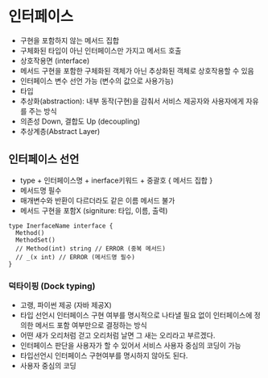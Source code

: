 # 인터페이스
- 구현을 포함하지 않는 메서드 집합
- 구체화된 타입이 아닌 인터페이스만 가지고 메서드 호출
- 상호작용면 (interface)
- 메서드 구현을 포함한 구체화된 객체가 아닌 추상화된 객체로 상호작용할 수 있음
- 인터페이스 변수 선언 가능 (변수의 값으로 사용가능)
- 타입
- 추상화(abstraction): 내부 동작(구현)을 감춰서 서비스 제공자와 사용자에게 자유를 주는 방식
- 의존성 Down, 결합도 Up (decoupling)
- 추상계층(Abstract Layer)

## 인터페이스 선언
- type + 인터페이스명 + inerface키워드 + 중괄호 { 메서드 집합 }
- 메서드명 필수
- 매개변수와 반환이 다르더라도 같은 이름 메서드 불가
- 메서드 구현을 포함X (signiture: 타입, 이름, 출력)

```
type InerfaceName interface {
  Method()
  MethodSet()
  // Method(int) string // ERROR (중복 메서드)
  // _(x int) // ERROR (메서드명 필수)
}
```

### 덕타이핑 (Dock typing)
- 고랭, 파이썬 제공 (자바 제공X)
- 타입 선언시 인터페이스 구현 여부를 명시적으로 나타낼 필요 없이 인터페이스에 정의한 메서드 포함 여부만으로 결정하는 방식 
- 어떤 새가 오리처럼 걷고 오리처럼 날면 그 새는 오리라고 부르겠다.
- 인터페이스 판단을 사용자가 할 수 있어서 서비스 사용자 중심의 코딩이 가능
- 타입선언시 인터페이스 구현여부를 명시하지 않아도 된다.
- 사용자 중심의 코딩
